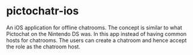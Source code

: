 # pictochatr-ios
An iOS application for offline chatrooms. The concept is similar to what Pictochat on the Nintendo DS was. In this app instead of having common hosts for chatrooms. The users can create a chatroom and hence accept the role as the chatroom host.  
